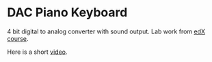 # DAC Piano Keyboard
4 bit digital to analog converter with sound output.
Lab work from [edX course](https://www.edx.org/course/embedded-systems-shape-the-world-multi-threaded-in).

Here is a short [video](https://www.youtube.com/watch?v=Iq2qJ82lko8).
